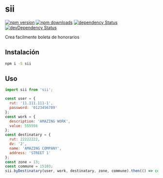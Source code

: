 # sii

[![npm version](https://img.shields.io/npm/v/sii.svg?style=flat-square)](https://www.npmjs.com/package/sii)
[![npm downloads](https://img.shields.io/npm/dm/sii.svg?style=flat-square)](https://www.npmjs.com/package/sii)
[![dependency Status](https://img.shields.io/david/lgaticaq/sii.svg?style=flat-square)](https://david-dm.org/lgaticaq/sii#info=dependencies)
[![devDependency Status](https://img.shields.io/david/dev/lgaticaq/sii.svg?style=flat-square)](https://david-dm.org/lgaticaq/sii#info=devDependencies)

Crea facilmente boleta de honorarios

## Instalación
```bash
npm i -S sii
```

## Uso
```javascript
import sii from 'sii';

const user = {
  rut: '11.111.111-1',
  password: '0123456789'
};
const work = {
  description: 'AMAZING WORK',
  value: 555556
};
const destinatary = {
  rut: 22222222,
  dv: '2',
  name: 'AMAZING COMPANY',
  address: 'STREET 1'
};
const zone = 13;
const commune = 15103;
sii.byDestinatary(user, work, destinatary, zone, commune).then(() => console.log('Done'))
```

